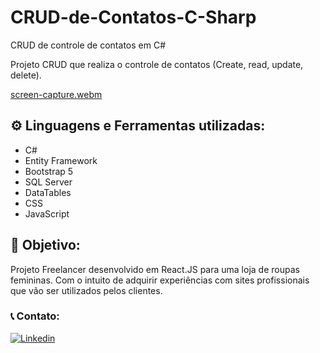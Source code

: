 # CRUD-de-Contatos-C-Sharp
CRUD de controle de contatos em C#

Projeto CRUD que realiza o controle de contatos (Create, read, update, delete).

[screen-capture.webm](https://user-images.githubusercontent.com/81481716/208572356-a9f11d50-4751-42af-ace6-85b8555b31de.webm)

## ⚙️ Linguagens e Ferramentas utilizadas:

- C#
- Entity Framework
- Bootstrap 5
- SQL Server
- DataTables
- CSS
- JavaScript

## 🎯 Objetivo:

Projeto Freelancer desenvolvido em React.JS para uma loja de roupas femininas. Com o intuito de adquirir experiências com sites profissionais que vão ser utilizados pelos clientes.


### 📞 Contato:

[![Linkedin](https://img.shields.io/badge/LinkedIn-0077B5?style=for-the-badge&logo=linkedin&logoColor=white)](https://www.linkedin.com/in/rafahcerqueira/)
